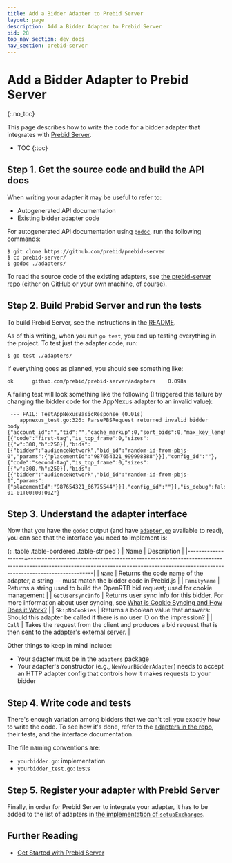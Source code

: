 ```yaml
---
title: Add a Bidder Adapter to Prebid Server
layout: page
description: Add a Bidder Adapter to Prebid Server
pid: 28
top_nav_section: dev_docs
nav_section: prebid-server
---
```


<div class="bs-docs-section" markdown="1">

# Add a Bidder Adapter to Prebid Server
{:.no_toc}

This page describes how to write the code for a bidder adapter that integrates with [Prebid Server]({{site.baseurl}}/dev-docs/get-started-with-prebid-server.html).

* TOC
{:toc}

## Step 1. Get the source code and build the API docs

When writing your adapter it may be useful to refer to:

- Autogenerated API documentation
- Existing bidder adapter code

For autogenerated API documentation using [`godoc`](http://godoc.org/golang.org/x/tools/cmd/godoc), run the following commands:

```
$ git clone https://github.com/prebid/prebid-server
$ cd prebid-server/
$ godoc ./adapters/
```

To read the source code of the existing adapters, see [the prebid-server repo](https://github.com/prebid/prebid-server/tree/master/adapters) (either on GitHub or your own machine, of course).

## Step 2. Build Prebid Server and run the tests

To build Prebid Server, see the instructions in the [README](https://github.com/prebid/prebid-server/tree/master/README.md).

As of this writing, when you run `go test`, you end up testing everything in the project. To test just the adapter code, run:

```
$ go test ./adapters/
```

If everything goes as planned, you should see something like:

```
ok  	github.com/prebid/prebid-server/adapters	0.098s
```

A failing test will look something like the following (I triggered this failure by changing the bidder code for the AppNexus adapter to an invalid value):

```
 --- FAIL: TestAppNexusBasicResponse (0.01s)
	appnexus_test.go:326: ParsePBSRequest returned invalid bidder
body {"account_id":"","tid":"","cache_markup":0,"sort_bids":0,"max_key_length":0,"secure":0,"timeout_millis":0,"ad_units":[{"code":"first-tag","is_top_frame":0,"sizes":[{"w":300,"h":250}],"bids":[{"bidder":"audienceNetwork","bid_id":"random-id-from-pbjs-0","params":{"placementId":"987654321_999998888"}}],"config_id":""},{"code":"second-tag","is_top_frame":0,"sizes":[{"w":300,"h":250}],"bids":[{"bidder":"audienceNetwork","bid_id":"random-id-from-pbjs-1","params":{"placementId":"987654321_66775544"}}],"config_id":""}],"is_debug":false,"app":null,"device":null,"Start":"0001-01-01T00:00:00Z"}
```

## Step 3. Understand the adapter interface

Now that you have the `godoc` output (and have [`adapter.go`](https://github.com/prebid/prebid-server/tree/master/adapters/adapter.go) available to read), you can see that the interface you need to implement is:

{: .table .table-bordered .table-striped }
| Name              | Description                                                                                                                                                                       |
|-------------------+-----------------------------------------------------------------------------------------------------------------------------------------------------------------------------------|
| `Name`            | Returns the code name of the adapter, a string -- must match the bidder code in Prebid.js                                                                                         |
| `FamilyName`      | Returns a string used to build the OpenRTB bid request; used for cookie management                                                                                                |
| `GetUsersyncInfo` | Returns user sync info for this bidder.  For more information about user syncing, see [What is Cookie Syncing and How Does it Work?](http://clearcode.cc/2015/12/cookie-syncing/) |
| `SkipNoCookies`   | Returns a boolean value that answers: Should this adapter be called if there is no user ID on the impression?                                                                     |
| `Call`            | Takes the request from the client and produces a bid request that is then sent to the adapter's external server.                                                                  |

Other things to keep in mind include:

- Your adapter must be in the `adapters` package
- Your adapter's constructor (e.g., `NewYourBidderAdapter`) needs to accept an HTTP adapter config that controls how it makes requests to your bidder

## Step 4. Write code and tests

There's enough variation among bidders that we can't tell you exactly how to write the code.  To see how it's done, refer to the [adapters in the repo](https://github.com/prebid/prebid-server/tree/master/adapters/), their tests, and the interface documentation.

The file naming conventions are:

+ `yourbidder.go`: implementation
+ `yourbidder_test.go`: tests

## Step 5. Register your adapter with Prebid Server

Finally, in order for Prebid Server to integrate your adapter, it has to be added to the list of adapters in [the implementation of `setupExchanges`](https://github.com/prebid/prebid-server/blob/master/pbs_light.go#L625).

## Further Reading

+ [Get Started with Prebid Server]({{site.baseurl}}/dev-docs/get-started-with-prebid-server.html)

</div>

